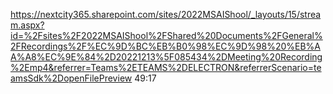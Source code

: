 https://nextcity365.sharepoint.com/sites/2022MSAIShool/_layouts/15/stream.aspx?id=%2Fsites%2F2022MSAIShool%2FShared%20Documents%2FGeneral%2FRecordings%2F%EC%9D%BC%EB%B0%98%EC%9D%98%20%EB%AA%A8%EC%9E%84%2D20221213%5F085434%2DMeeting%20Recording%2Emp4&referrer=Teams%2ETEAMS%2DELECTRON&referrerScenario=teamsSdk%2DopenFilePreview
49:17



